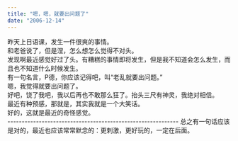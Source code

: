```yaml
---
title: "嗯，嗯，就要出问题了"
date: "2006-12-14"
---
```


昨天上日语课，发生一件很爽的事情。  
和老爸说了，但是涅，怎么想怎么觉得不对头。  
发现啊最近感觉好过了头。有糟糕的事情即将发生，但是我不知道会怎么发生，而且也不知道什么时候发生。  
有一句名言，P德，你应该记得吧，叫“老乱就要出问题。”  
嗯，我觉得就要出问题了。  
好吧，饶了我吧，我以后再也不敢那么狂了。抬头三尺有神灵，我绝对相信。  
最近有种预感，那就是，其实我就是一个大笑话。  
好的，这就是最近的奇怪感觉。  
\------------------------------------------------------------ 
总之有一句话应该是对的，最近也应该常常默念的：更刺激，更好玩的，一定在后面。
